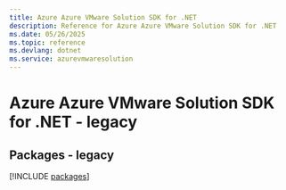 ```yaml
---
title: Azure Azure VMware Solution SDK for .NET
description: Reference for Azure Azure VMware Solution SDK for .NET
ms.date: 05/26/2025
ms.topic: reference
ms.devlang: dotnet
ms.service: azurevmwaresolution
---
```

# Azure Azure VMware Solution SDK for .NET - legacy
## Packages - legacy
[!INCLUDE [packages](azure-vmware-solution-index.md)]